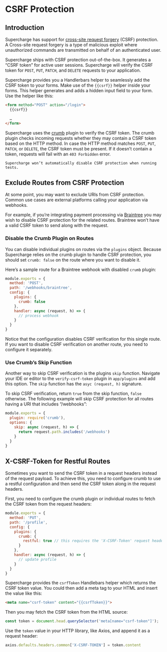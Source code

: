 # CSRF Protection


## Introduction
Supercharge has support for [cross-site request forgery](https://en.wikipedia.org/wiki/Cross-site_request_forgery) (CSRF) protection. A Cross-site request forgery is a type of malicious exploit where unauthorized commands are transmitted on behalf of an authenticated user.

Supercharge ships with CSRF protection out-of-the-box. It generates a “CSRF token” for active user sessions. Supercharge will verify the CSRF token for `POST`, `PUT`, `PATCH`, and `DELETE` requests to your application.

Supercharge provides you a Handlerbars helper to seamlessly add the CSRF token to your forms. Make use of the `{{csrf}}` helper inside your forms. This helper generates and adds a hidden input field to your form. Use the helper like this:

```html
<form method="POST" action="/login">
  {{csrf}}

  …
</form>
```

Supercharge uses the [crumb](https://github.com/hapijs/crumb) plugin to verify the CSRF token. The crumb plugin checks incoming requests whether they may contain a CSRF token based on the HTTP method. In case the HTTP method matches `POST`, `PUT`, `PATCH`, or `DELETE`, the CSRF token must be present. If it doesn’t contain a token, requests will fail with an `403 Forbidden` error.

```warning
Supercharge won’t automatically disable CSRF protection when running tests.
```


## Exclude Routes from CSRF Protection
At some point, you may want to exclude URIs from CSRF protection. Common use cases are external platforms calling your application via webhooks.

For example, if you’re integrating payment processing via [Braintree](https://www.braintreegateway.com/) you may wish to disable CSRF protection for the related routes. Braintree won’t have a valid CSRF token to send along with the request.


### Disable the Crumb Plugin on Routes
You can disable individual plugins on routes via the `plugins` object. Because Supercharge relies on the crumb plugin to handle CSRF protection, you should set `crumb: false` on the route where you want to disable it.

Here’s a sample route for a Braintree webhook with disabled `crumb` plugin:

```js
module.exports = {
  method: 'POST',
  path: '/webhooks/braintree',
  config: {
    plugins: {
      crumb: false
    },
    handler: async (request, h) => {
      // process webhook
    }
  }
}
```

Notice that the configuration disables CSRF verification for this single route. If you want to disable CSRF verification on another route, you need to configure it separately.


### Use Crumb’s Skip Function
Another way to skip CSRF verification is the plugins `skip` function. Navigate your IDE or editor to the `verify-csrf-token` plugin in `app/plugins` and add this option. The `skip` function has the `asyc (request, h)` signature.

To skip CSRF verification, return `true` from the skip function, `false` otherwise. The following example will skip CSRF protection for all routes having a URI that includes “/webhooks”:

```js
module.exports = {
  plugin: require('crumb'),
  options: {
    skip: async (request, h) => {
      return request.path.includes('/webhooks')
    }
  }
}

```


## X-CSRF-Token for Restful Routes
Sometimes you want to send the CSRF token in a request headers instead of the request payload. To achieve this, you need to configure crumb to use a restful configuration and then send the CSRF token along in the request headers.

First, you need to configure the crumb plugin or individual routes to fetch the CSRF token from the request headers:

```js
module.exports = {
  method: 'PUT',
  path: '/profile',
  config: {
    plugins: {
      crumb: {
        restful: true // this requires the 'X-CSRF-Token' request header
      }
    },
    handler: async (request, h) => {
      // update profile
    }
  }
}

```

Supercharge provides the `csrfToken` Handlebars helper which returns the CSRF token value. You could then add a meta tag to your HTML and insert the value like this:

```html
<meta name="csrf-token" content="{{csrfToken}}">
```

Then you may fetch the CSRF token from the HTML source:


```js
const token = document.head.querySelector('meta[name="csrf-token"]');
```

Use the `token` value in your HTTP library, like Axios, and append it as a request header:

```js
axios.defaults.headers.common['X-CSRF-TOKEN'] = token.content
```

